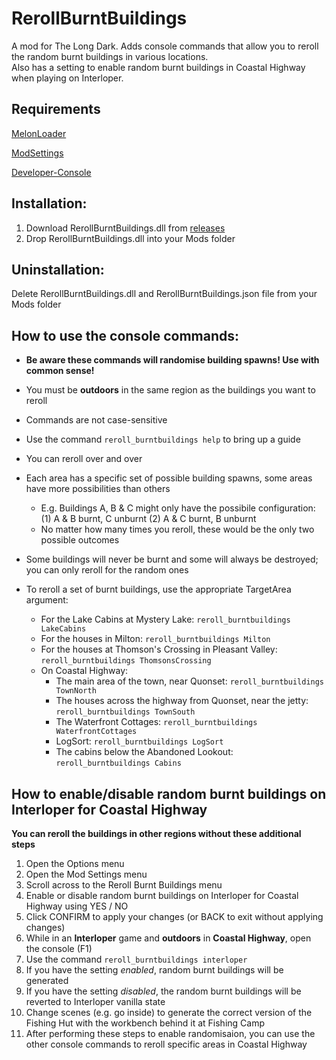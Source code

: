 # RerollBurntBuildings  
A mod for The Long Dark. Adds console commands that allow you to reroll the random burnt buildings in various locations.  
Also has a setting to enable random burnt buildings in Coastal Highway when playing on Interloper.  

## Requirements  
[MelonLoader](https://github.com/HerpDerpinstine/MelonLoader/releases/latest/download/MelonLoader.Installer.exe)  

[ModSettings](https://github.com/zeobviouslyfakeacc/ModSettings/releases)  

[Developer-Console](https://github.com/FINDarkside/TLD-Developer-Console/releases)   


## **Installation:**   
1. Download RerollBurntBuildings.dll from [releases](https://github.com/GruffCassquatch/RerollBurntBuildings/releases/download/1.0/RerollBurntBuildings.dll)  
1. Drop RerollBurntBuildings.dll into your Mods folder  

## **Uninstallation:**  
Delete RerollBurntBuildings.dll and RerollBurntBuildings.json file from your Mods folder  

## **How to use the console commands:**
* **Be aware these commands will randomise building spawns! Use with common sense!**
* You must be **outdoors** in the same region as the buildings you want to reroll
* Commands are not case-sensitive
* Use the command ```reroll_burntbuildings help``` to bring up a guide
* You can reroll over and over
* Each area has a specific set of possible building spawns, some areas have more possibilities than others
  * E.g. Buildings A, B & C might only have the possibile configuration: (1) A & B burnt, C unburnt (2) A & C burnt, B unburnt
  * No matter how many times you reroll, these would be the only two possible outcomes
* Some buildings will never be burnt and some will always be destroyed; you can only reroll for the random ones  

* To reroll a set of burnt buildings, use the appropriate TargetArea argument:
  * For the Lake Cabins at Mystery Lake: ```reroll_burntbuildings LakeCabins```
  * For the houses in Milton: ```reroll_burntbuildings Milton```
  * For the houses at Thomson's Crossing in Pleasant Valley: ```reroll_burntbuildings ThomsonsCrossing```
  * On Coastal Highway:
    * The main area of the town, near Quonset: ```reroll_burntbuildings TownNorth```
    * The houses across the highway from Quonset, near the jetty: ```reroll_burntbuildings TownSouth```
    * The Waterfront Cottages: ```reroll_burntbuildings WaterfrontCottages```
    * LogSort: ```reroll_burntbuildings LogSort```
    * The cabins below the Abandoned Lookout: ```reroll_burntbuildings Cabins```


## **How to enable/disable random burnt buildings on Interloper for Coastal Highway**
**You can reroll the buildings in other regions without these additional steps**
1. Open the Options menu
1. Open the Mod Settings menu
1. Scroll across to the Reroll Burnt Buildings menu
1. Enable or disable random burnt buildings on Interloper for Coastal Highway using YES / NO
1. Click CONFIRM to apply your changes (or BACK to exit without applying changes)
1. While in an **Interloper** game and **outdoors** in **Coastal Highway**, open the console (F1)
1. Use the command ```reroll_burntbuildings interloper```
  1. If you have the setting *enabled*, random burnt buildings will be generated
  1. If you have the setting *disabled*, the random burnt buildings will be reverted to Interloper vanilla state
1. Change scenes (e.g. go inside) to generate the correct version of the Fishing Hut with the workbench behind it at Fishing Camp 
1. After performing these steps to enable randomisaion, you can use the other console commands to reroll specific areas in Coastal Highway


